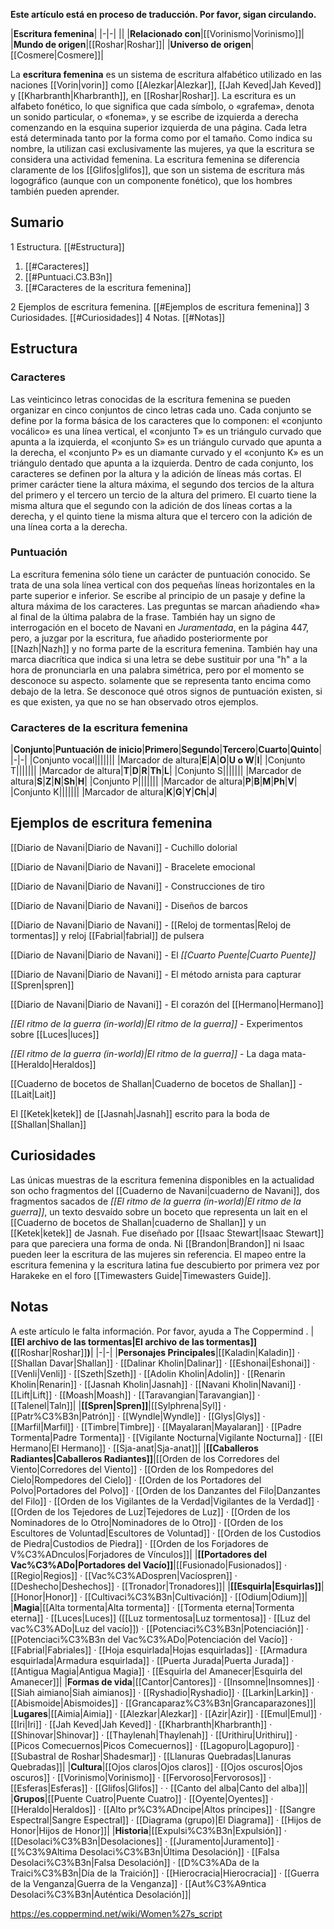 **Este artículo está en proceso de traducción. Por favor, sigan circulando.**


|**Escritura femenina**|
|-|-|
||
|**Relacionado con**|[[Vorinismo\|Vorinismo]]|
|**Mundo de origen**|[[Roshar\|Roshar]]|
|**Universo de origen**|[[Cosmere\|Cosmere]]|

La **escritura femenina** es un sistema de escritura alfabético utilizado en las naciones [[Vorin\|vorin]] como [[Alezkar\|Alezkar]], [[Jah Keved\|Jah Keved]] y [[Kharbranth\|Kharbranth]], en [[Roshar\|Roshar]]. La escritura es un alfabeto fonético, lo que significa que cada símbolo, o «grafema», denota un sonido particular, o «fonema», y se escribe de izquierda a derecha comenzando en la esquina superior izquierda de una página. Cada letra está determinada tanto por la forma como por el tamaño. Como indica su nombre, la utilizan casi exclusivamente las mujeres, ya que la escritura se considera una actividad femenina. La escritura femenina se diferencia claramente de los [[Glifos\|glifos]], que son un sistema de escritura más logográfico (aunque con un componente fonético), que los hombres también pueden aprender.

## Sumario

1 Estructura. [[#Estructura]] 

1. [[#Caracteres]] 
1. [[#Puntuaci.C3.B3n]] 
1. [[#Caracteres de la escritura femenina]] 


2 Ejemplos de escritura femenina. [[#Ejemplos de escritura femenina]] 
3 Curiosidades. [[#Curiosidades]] 
4 Notas. [[#Notas]] 


## Estructura
### Caracteres
Las veinticinco letras conocidas de la escritura femenina se pueden organizar en cinco conjuntos de cinco letras cada uno. Cada conjunto se define por la forma básica de los caracteres que lo componen: el «conjunto vocálico» es una línea vertical, el «conjunto T» es un triángulo curvado que apunta a la izquierda, el «conjunto S» es un triángulo curvado que apunta a la derecha, el «conjunto P» es un diamante curvado y el «conjunto K» es un triángulo dentado que apunta a la izquierda.
Dentro de cada conjunto, los caracteres se definen por la altura y la adición de líneas más cortas. El primer carácter tiene la altura máxima, el segundo dos tercios de la altura del primero y el tercero un tercio de la altura del primero. El cuarto tiene la misma altura que el segundo con la adición de dos líneas cortas a la derecha, y el quinto tiene la misma altura que el tercero con la adición de una línea corta a la derecha.

### Puntuación
La escritura femenina sólo tiene un carácter de puntuación conocido. Se trata de una sola línea vertical con dos pequeñas líneas horizontales en la parte superior e inferior. Se escribe al principio de un pasaje y define la altura máxima de los caracteres. Las preguntas se marcan añadiendo «ha» al final de la última palabra de la frase. También hay un signo de interrogación en el boceto de Navani en *Juramentada*, en la página 447, pero, a juzgar por la escritura, fue añadido posteriormente por [[Nazh\|Nazh]] y no forma parte de la escritura femenina. También hay una marca diacrítica que indica si una letra se debe sustituir por una "h" a la hora de pronunciarla en una palabra simétrica, pero por el momento se desconoce su aspecto. solamente que se representa tanto encima como debajo de la letra. Se desconoce qué otros signos de puntuación existen, si es que existen, ya que no se han observado otros ejemplos.

### Caracteres de la escritura femenina
|**Conjunto**|**Puntuación de inicio**|**Primero**|**Segundo**|**Tercero**|**Cuarto**|**Quinto**|
|-|-|
|Conjunto vocal|||||||
|Marcador de altura|**E**|**A**|**O**|**U o W**|**I**|
|Conjunto T|||||||
|Marcador de altura|**T**|**D**|**R**|**Th**|**L**|
|Conjunto S|||||||
|Marcador de altura|**S**|**Z**|**N**|**Sh**|**H**|
|Conjunto P|||||||
|Marcador de altura|**P**|**B**|**M**|**Ph**|**V**|
|Conjunto K|||||||
|Marcador de altura|**K**|**G**|**Y**|**Ch**|**J**|

## Ejemplos de escritura femenina




[[Diario de Navani\|Diario de Navani]] - Cuchillo dolorial






[[Diario de Navani\|Diario de Navani]] - Bracelete emocional






[[Diario de Navani\|Diario de Navani]] - Construcciones de tiro






[[Diario de Navani\|Diario de Navani]] - Diseños de barcos






[[Diario de Navani\|Diario de Navani]] - [[Reloj de tormentas\|Reloj de tormentas]] y reloj [[Fabrial\|fabrial]] de pulsera






[[Diario de Navani\|Diario de Navani]] - El *[[Cuarto Puente\|Cuarto Puente]]*






[[Diario de Navani\|Diario de Navani]] - El método arnista para capturar [[Spren\|spren]]






[[Diario de Navani\|Diario de Navani]] - El corazón del [[Hermano\|Hermano]]






*[[El ritmo de la guerra (in-world)\|El ritmo de la guerra]]* - Experimentos sobre [[Luces\|luces]]






*[[El ritmo de la guerra (in-world)\|El ritmo de la guerra]]* - La daga mata-[[Heraldo\|Heraldos]]






[[Cuaderno de bocetos de Shallan\|Cuaderno de bocetos de Shallan]] - [[Lait\|Lait]]






El [[Ketek\|ketek]] de [[Jasnah\|Jasnah]] escrito para la boda de [[Shallan\|Shallan]]




## Curiosidades
Las únicas muestras de la escritura femenina disponibles en la actualidad son ocho fragmentos del [[Cuaderno de Navani\|cuaderno de Navani]], dos fragmentos sacados de *[[El ritmo de la guerra (in-world)\|El ritmo de la guerra]]*, un texto desvaído sobre un boceto que representa un lait en el [[Cuaderno de bocetos de Shallan\|cuaderno de Shallan]] y un [[Ketek\|ketek]] de Jasnah.
Fue diseñado por [[Isaac Stewart\|Isaac Stewart]] para que pareciera una forma de onda.
Ni [[Brandon\|Brandon]] ni Isaac pueden leer la escritura de las mujeres sin referencia.
El mapeo entre la escritura femenina y la escritura latina fue descubierto por primera vez por Harakeke en el foro [[Timewasters Guide\|Timewasters Guide]].
## Notas

A este artículo le falta información. Por favor, ayuda a The Coppermind .
|**[[El archivo de las tormentas\|El archivo de las tormentas]] (**[[Roshar\|Roshar]]**)**|
|-|-|
|**Personajes Principales**|[[Kaladin\|Kaladin]] · [[Shallan Davar\|Shallan]] · [[Dalinar Kholin\|Dalinar]] · [[Eshonai\|Eshonai]] · [[Venli\|Venli]] · [[Szeth\|Szeth]] · [[Adolin Kholin\|Adolin]] · [[Renarin Kholin\|Renarin]] · [[Jasnah Kholin\|Jasnah]] · [[Navani Kholin\|Navani]] · [[Lift\|Lift]] · [[Moash\|Moash]] · [[Taravangian\|Taravangian]] · [[Talenel\|Taln]]|
|**[[Spren\|Spren]]**|[[Sylphrena\|Syl]] · [[Patr%C3%B3n\|Patrón]] · [[Wyndle\|Wyndle]] · [[Glys\|Glys]] · [[Marfil\|Marfil]] · [[Timbre\|Timbre]] · [[Mayalaran\|Mayalaran]] · [[Padre Tormenta\|Padre Tormenta]] · [[Vigilante Nocturna\|Vigilante Nocturna]] · [[El Hermano\|El Hermano]] · [[Sja-anat\|Sja-anat]]|
|**[[Caballeros Radiantes\|Caballeros Radiantes]]**|[[Orden de los Corredores del Viento\|Corredores del Viento]] · [[Orden de los Rompedores del Cielo\|Rompedores del Cielo]] · [[Orden de los Portadores del Polvo\|Portadores del Polvo]] · [[Orden de los Danzantes del Filo\|Danzantes del Filo]] · [[Orden de los Vigilantes de la Verdad\|Vigilantes de la Verdad]] · [[Orden de los Tejedores de Luz\|Tejedores de Luz]] · [[Orden de los Nominadores de lo Otro\|Nominadores de lo Otro]] · [[Orden de los Escultores de Voluntad\|Escultores de Voluntad]] · [[Orden de los Custodios de Piedra\|Custodios de Piedra]] · [[Orden de los Forjadores de V%C3%ADnculos\|Forjadores de Vínculos]]|
|**[[Portadores del Vac%C3%ADo\|Portadores del Vacío]]**|[[Fusionado\|Fusionados]] · [[Regio\|Regios]] · [[Vac%C3%ADospren\|Vacíospren]] · [[Deshecho\|Deshechos]] · [[Tronador\|Tronadores]]|
|**[[Esquirla\|Esquirlas]]**|[[Honor\|Honor]] · [[Cultivaci%C3%B3n\|Cultivación]] · [[Odium\|Odium]]|
|**Magia**|[[Alta tormenta\|Alta tormenta]] · [[Tormenta eterna\|Tormenta eterna]] · [[Luces\|Luces]] ([[Luz tormentosa\|Luz tormentosa]] · [[Luz del vac%C3%ADo\|Luz del vacío]]) · [[Potenciaci%C3%B3n\|Potenciación]] · [[Potenciaci%C3%B3n del Vac%C3%ADo\|Potenciación del Vacío]] · [[Fabrial\|Fabriales]] · [[Hoja esquirlada\|Hojas esquirladas]] · [[Armadura esquirlada\|Armadura esquirlada]] · [[Puerta Jurada\|Puerta Jurada]] · [[Antigua Magia\|Antigua Magia]] · [[Esquirla del Amanecer\|Esquirla del Amanecer]]|
|**Formas de vida**|[[Cantor\|Cantores]] · [[Insomne\|Insomnes]] · [[Siah aimiano\|Siah aimianos]] · [[Ryshadio\|Ryshadio]] · [[Larkin\|Larkin]] · [[Abismoide\|Abismoides]] · [[Grancaparaz%C3%B3n\|Grancaparazones]]|
|**Lugares**|[[Aimia\|Aimia]] · [[Alezkar\|Alezkar]] · [[Azir\|Azir]] · [[Emul\|Emul]] · [[Iri\|Iri]] · [[Jah Keved\|Jah Keved]] · [[Kharbranth\|Kharbranth]] · [[Shinovar\|Shinovar]] · [[Thaylenah\|Thaylenah]] · [[Urithiru\|Urithiru]] · [[Picos Comecuernos\|Picos Comecuernos]] · [[Lagopuro\|Lagopuro]] · [[Subastral de Roshar\|Shadesmar]] · [[Llanuras Quebradas\|Llanuras Quebradas]]|
|**Cultura**|[[Ojos claros\|Ojos claros]] · [[Ojos oscuros\|Ojos oscuros]] · [[Vorinismo\|Vorinismo]] · [[Fervoroso\|Fervorosos]] · [[Esferas\|Esferas]] · [[Glifos\|Glifos]] ·  · [[Canto del alba\|Canto del alba]]|
|**Grupos**|[[Puente Cuatro\|Puente Cuatro]] · [[Oyente\|Oyentes]] · [[Heraldo\|Heraldos]] · [[Alto pr%C3%ADncipe\|Altos príncipes]] · [[Sangre Espectral\|Sangre Espectral]] · [[Diagrama (grupo)\|El Diagrama]] · [[Hijos de Honor\|Hijos de Honor]]|
|**Historia**|[[Expulsi%C3%B3n\|Expulsión]] · [[Desolaci%C3%B3n\|Desolaciones]] · [[Juramento\|Juramento]] · [[%C3%9Altima Desolaci%C3%B3n\|Última Desolación]] · [[Falsa Desolaci%C3%B3n\|Falsa Desolación]] · [[D%C3%ADa de la Traici%C3%B3n\|Día de la Traición]] · [[Hierocracia\|Hierocracia]] · [[Guerra de la Venganza\|Guerra de la Venganza]] · [[Aut%C3%A9ntica Desolaci%C3%B3n\|Auténtica Desolación]]|



https://es.coppermind.net/wiki/Women%27s_script